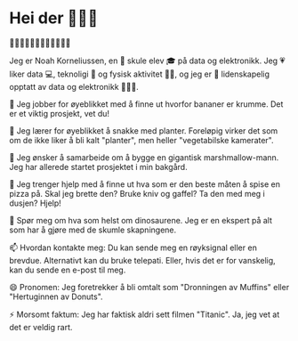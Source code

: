 # Hei der 👋👋👋

👀🤖👨‍💻📡🔋💾🚀💡🔌🏋️‍♂️

Jeg er Noah Korneliussen, en 🎒 skule elev 🎓 på data og elektronikk. Jeg 💗 liker data 💻, teknoligi 📡 og fysisk aktivitet 🏋️‍♂️, og jeg er 🌟 lidenskapelig opptatt av data og elektronikk 🤖🔋🔌.

🔭 Jeg jobber for øyeblikket med å finne ut hvorfor bananer er krumme. Det er et viktig prosjekt, vet du!

🌱 Jeg lærer for øyeblikket å snakke med planter. Foreløpig virker det som om de ikke liker å bli kalt "planter", men heller "vegetabilske kamerater".

👯 Jeg ønsker å samarbeide om å bygge en gigantisk marshmallow-mann. Jeg har allerede startet prosjektet i min bakgård.

🤔 Jeg trenger hjelp med å finne ut hva som er den beste måten å spise en pizza på. Skal jeg brette den? Bruke kniv og gaffel? Ta den med meg i dusjen? Hjelp!

💬 Spør meg om hva som helst om dinosaurene. Jeg er en ekspert på alt som har å gjøre med de skumle skapningene.

📫 Hvordan kontakte meg: Du kan sende meg en røyksignal eller en brevdue. Alternativt kan du bruke telepati. Eller, hvis det er for vanskelig, kan du sende en e-post til meg.

😄 Pronomen: Jeg foretrekker å bli omtalt som "Dronningen av Muffins" eller "Hertuginnen av Donuts".

⚡ Morsomt faktum: Jeg har faktisk aldri sett filmen "Titanic". Ja, jeg vet at det er veldig rart.
